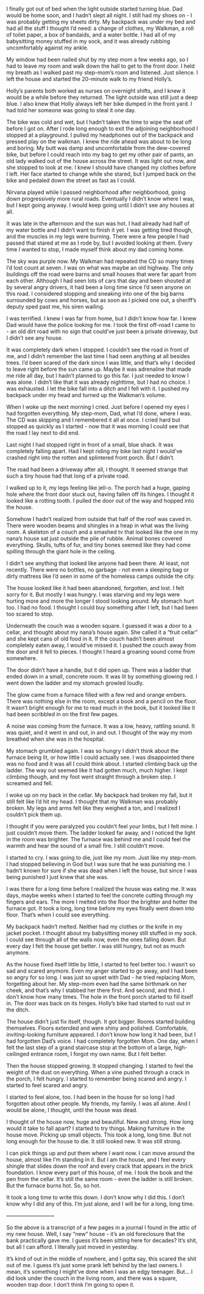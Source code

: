 

I finally got out of bed when the light outside started turning blue. Dad would be home soon, and I hadn’t slept all night. I still had my shoes on - I was probably getting my sheets dirty. My backpack was under my bed and had all the stuff I thought I’d need: a change of clothes, my Walkman, a roll of toilet paper, a box of bandaids, and a water bottle. I had all of my babysitting money stuffed in my sock, and it was already rubbing uncomfortably against my ankle. 


My window had been nailed shut by my step mom a few weeks ago, so I had to leave my room and walk down the hall to get to the front door. I held my breath as I walked past my step-mom’s room and listened. Just silence. I left the house and started the 20-minute walk to my friend Holly’s.


Holly’s parents both worked as nurses on overnight shifts, and I knew it would be a while before they returned. The light outside was still just a deep blue. I also knew that Holly always left her bike dumped in the front yard. I had told her someone was going to steal it one day.


The bike was cold and wet, but I hadn’t taken the time to wipe the seat off before I got on. After I rode long enough to exit the adjoining neighborhood I stopped at a playground. I pulled my headphones out of the backpack and pressed play on the walkman. I knew the ride ahead was about to be long and boring. My butt was damp and uncomfortable from the dew-covered bike, but before I could reach into my bag to get my other pair of pants, an old lady walked out of the house across the street. It was light out now, and she stopped to look at me. I knew I should have changed my clothes before I left. Her face started to change while she stared, but I jumped back on the bike and pedaled down the street as fast as I could.


Nirvana played while I passed neighborhood after neighborhood, going down progressively more rural roads. Eventually I didn’t know where I was, but I kept going anyway. I would keep going until I didn’t see any houses at all.


It was late in the afternoon and the sun was hot. I had already had half of my water bottle and I didn’t want to finish it yet. I was getting tired though, and the muscles in my legs were burning. There were a few people I had passed that stared at me as I rode by, but I avoided looking at them. Every time I wanted to stop, I made myself think about my dad coming home. 


The sky was purple now. My Walkman had repeated the CD so many times I’d lost count at seven. I was on what was maybe an old highway. The only buildings off the road were barns and small houses that were far apart from each other. Although I had seen lots of cars that day and been shouted at by several angry drivers, it had been a long time since I’d seen anyone on this road. I considered stopping and sneaking into one of the big barns surrounded by cows and horses, but as soon as I picked one out, a sheriff’s deputy sped past me, his siren wailing.


I was terrified. I knew I was far from home, but I didn’t know how far. I knew Dad would have the police looking for me. I took the first off-road I came to - an old dirt road with no sign that could’ve just been a private driveway, but I didn’t see any house. 


It was completely dark when I stopped. I couldn’t see the road in front of me, and I didn’t remember the last time I had seen anything at all besides trees. I’d been scared of the dark since I was little, and that’s why I decided to leave right before the sun came up. Maybe it was adrenaline that made me ride all day, but I hadn’t planned to go this far. I just needed to know I was alone. I didn’t like that it was already nighttime, but I had no choice. I was exhausted. I let the bike fall into a ditch and I fell with it. I pushed my backpack under my head and turned up the Walkman’s volume. 


When I woke up the next morning I cried. Just before I opened my eyes I had forgotten everything. My step-mom, Dad, what I’d done, where I was. The CD was skipping and I remembered it all at once. I cried hard but stopped as quickly as I started - now that it was morning I could see that the road I lay next to did end.


Last night I had stopped right in front of a small, blue shack. It was completely falling apart. Had I kept riding my bike last night I would’ve crashed right into the rotten and splintered front porch. But I didn’t.


The road had been a driveway after all, i thought. It seemed strange that such a tiny house had that long of a private road.


I walked up to it, my legs feeling like jell-o. The porch had a huge, gaping hole where the front door stuck out, having fallen off its hinges. I thought it looked like a rotting tooth. I pulled the door out of the way and hopped into the house. 


Somehow I hadn’t realized from outside that half of the roof was caved in. There were wooden beams and shingles in a heap in what was the living room. A skeleton of a couch and a smashed tv that looked like the one in my nana’s house sat just outside the pile of rubble. Animal bones covered everything. Skulls, tufts of fur, and tiny bones seemed like they had come spilling through the giant hole in the ceiling.


I didn’t see anything that looked like anyone had been there. At least, not recently. There were no bottles, no garbage - not even a sleeping bag or dirty mattress like I’d seen in some of the homeless camps outside the city.


The house looked like it had been abandoned, forgotten, and lost. I felt sorry for it. But mostly I was hungry. I was starving and my legs were hurting more and more the longer I stood looking around. My stomach hurt too. I had no food. I thought I could buy something after I left, but I had been too scared to stop.


Underneath the couch was a wooden square. I guessed it was a door to a cellar, and thought about my nana’s house again. She called it a “fruit cellar” and she kept cans of old food in it.  If the couch hadn’t been almost completely eaten away, I would’ve missed it. I pushed the couch away from the door and it fell to pieces. I thought I heard a groaning sound come from somewhere. 


The door didn’t have a handle, but it did open up. There was a ladder that ended down in a small, concrete room. It was lit by something glowing red. I went down the ladder and my stomach growled loudly.


The glow came from a furnace filled with a few red and orange embers. There was nothing else in the room, except a book and a pencil on the floor. It wasn’t bright enough for me to read much in the book, but it looked like it had been scribbled in on the first few pages. 


A noise was coming from the furnace. It was a low, heavy, rattling sound. It was quiet, and it went in and out, in and out. I thought of the way my mom breathed when she was in the hospital. 


My stomach grumbled again. I was so hungry I didn’t think about the furnace being lit, or how little I could actually see. I was disappointed there was no food and it was all I could think about. I started climbing back up the ladder. The way out seemed like it had gotten much, much higher. I kept climbing though, and my foot went straight through a broken step. I screamed and fell.


I woke up on my back in the cellar. My backpack had broken my fall, but it still felt like I’d hit my head. I thought that my Walkman was probably broken. My legs and arms felt like they weighed a ton, and I realized I couldn’t pick them up.


I thought if you were paralyzed you couldn’t feel your limbs, but I felt mine. I just couldn’t move them. The ladder looked far away, and I noticed the light in the room was brighter. The furnace was behind me and I could feel the warmth and hear the sound of a small fire. I still couldn’t move.


I started to cry. I was going to die, just like my mom. Just like my step-mom. I had stopped believing in God but I was sure that he was punishing me. I hadn’t known for sure if she was dead when I left the house, but since I was being punished I just knew that she was. 


I was there for a long time before I realized the house was eating me. It was days, maybe weeks when I started to feel the concrete cutting through my fingers and ears. The more I melted into the floor the brighter and hotter the furnace got. It took a long, long time before my eyes finally went down into floor. That’s when I could see everything. 


My backpack hadn’t melted. Neither had my clothes or the knife in my jacket pocket. I thought about my babysitting money still stuffed in my sock. I could see through all of the walls now, even the ones falling down. But every day I felt the house get better. I was still hungry, but not as much anymore.


As the house fixed itself little by little, I started to feel better too. I wasn’t so sad and scared anymore. Even my anger started to go away, and I had been so angry for so long. I was just so upset with Dad - he tried replacing Mom, forgetting about her. My step-mom even had the same birthmark on her cheek, and that’s why I stabbed her there first. And second, and third. I don’t know how many times. The hole in the front porch started to fill itself in. The door was back on its hinges. Holly’s bike had started to rust out in the ditch.


The house didn’t just fix itself, though. It got bigger. Rooms started building themselves. Floors extended and were shiny and polished. Comfortable, inviting-looking furniture appeared. I don’t know how long it had been, but I had forgotten Dad’s voice. I had completely forgotten Mom. One day, when I felt the last step of a grand staircase stop at the bottom of a large, high-ceilinged entrance room, I forgot my own name. But I felt better.


Then the house stopped growing. It stopped changing. I started to feel the weight of the dust on everything. When a vine pushed through a crack in the porch, I felt hungry. I started to remember being scared and angry. I started to feel scared and angry.


I started to feel alone, too. I had been in the house for so long I had forgotten about other people. My friends, my family. I was all alone. And I would be alone, I thought, until the house was dead. 


I thought of the house now, huge and beautiful. New and strong. How long would it take to fall apart? I started to try things. Making furniture in the house move. Picking up small objects. This took a long, long time. But not long enough for the house to die. It still looked new. It was still strong.


I can pick things up and put them where I want now. I can move around the house, almost like I’m standing in it. But I am the house, and I feel every shingle that slides down the roof and every crack that appears in the brick foundation. I know every part of this house, of me. I took the book and the pen from the cellar. It’s still the same room - even the ladder is still broken. But the furnace burns hot. So, so hot.


It took a long time to write this down. I don’t know why I did this. I don’t know why I did any of this. I’m just alone, and I will be for a long, long time. 




—————————


So the above is a transcript of a few pages in a journal I found in the attic of my new house. Well, I say “new” house - it’s an old foreclosure that the bank practically gave me. I guess it’s been sitting here for decades? It’s shit, but all I can afford. I literally just moved in yesterday. 


It’s kind of out in the middle of nowhere, and I gotta say, this scared the shit out of me. I guess it’s just some prank left behind by the last owners. I mean, it’s something I might’ve done when I was an edgy teenager. But… I did look under the couch in the living room, and there was a square, wooden trap door. I don’t think I’m going to open it.